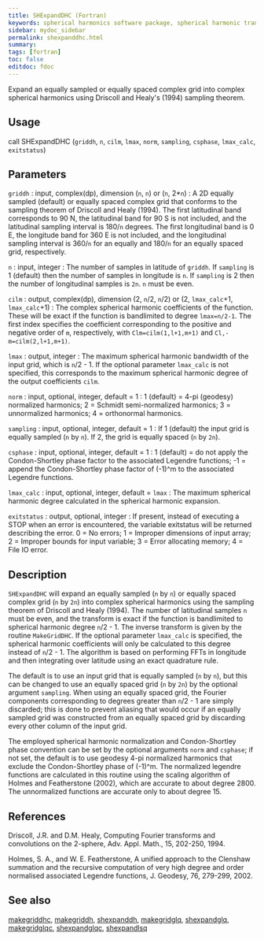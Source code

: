 ```yaml
---
title: SHExpandDHC (Fortran)
keywords: spherical harmonics software package, spherical harmonic transform, legendre functions, multitaper spectral analysis, fortran, Python, gravity, magnetic field
sidebar: mydoc_sidebar
permalink: shexpanddhc.html
summary:
tags: [fortran]
toc: false
editdoc: fdoc
---
```


Expand an equally sampled or equally spaced complex grid into complex spherical harmonics using Driscoll and Healy's (1994) sampling theorem.

## Usage

call SHExpandDHC (`griddh`, `n`, `cilm`, `lmax`, `norm`, `sampling`, `csphase`, `lmax_calc`, `exitstatus`)

## Parameters

`griddh` : input, complex(dp), dimension (`n`, `n`) or (`n`, 2\*`n`)
:   A 2D equally sampled (default) or equally spaced complex grid that conforms to the sampling theorem of Driscoll and Healy (1994). The first latitudinal band corresponds to 90 N, the latitudinal band for 90 S is not included, and the latitudinal sampling interval is 180/`n` degrees. The first longitudinal band is 0 E, the longitude band for 360 E is not included, and the longitudinal sampling interval is 360/`n` for an equally and 180/`n` for an equally spaced grid, respectively.

`n` : input, integer
:   The number of samples in latitude of `griddh`. If `sampling` is 1 (default) then the number of samples in longitude is `n`. If `sampling` is 2 then the number of longitudinal samples is `2n`. `n` must be even.

`cilm` : output, complex(dp), dimension (2, `n`/2, `n`/2) or (2, `lmax_calc`+1, `lmax_calc`+1)
:   The complex spherical harmonic coefficients of the function. These will be exact if the function is bandlimited to degree `lmax=n/2-1`. The first index specifies the coefficient corresponding to the positive and negative order of `m`, respectively, with `Clm=cilm(1,l+1,m+1)` and `Cl,-m=cilm(2,l+1,m+1)`.

`lmax` : output, integer
:   The maximum spherical harmonic bandwidth of the input grid, which is `n`/2 - 1. If the optional parameter `lmax_calc` is not specified, this corresponds to the maximum spherical harmonic degree of the output coefficients `cilm`.

`norm` : input, optional, integer, default = 1
:   1 (default) = 4-pi (geodesy) normalized harmonics; 2 = Schmidt semi-normalized harmonics; 3 = unnormalized harmonics; 4 = orthonormal harmonics.

`sampling` : input, optional, integer, default = 1
:   If 1 (default) the input grid is equally sampled (`n` by `n`). If 2, the grid is equally spaced (`n` by `2n`).

`csphase` : input, optional, integer, default = 1
:   1 (default) = do not apply the Condon-Shortley phase factor to the associated Legendre functions; -1 = append the Condon-Shortley phase factor of (-1)^m to the associated Legendre functions.

`lmax_calc` : input, optional, integer, default = `lmax`
:   The maximum spherical harmonic degree calculated in the spherical harmonic expansion.

`exitstatus` : output, optional, integer
:   If present, instead of executing a STOP when an error is encountered, the variable exitstatus will be returned describing the error. 0 = No errors; 1 = Improper dimensions of input array; 2 = Improper bounds for input variable; 3 = Error allocating memory; 4 = File IO error.

## Description

`SHExpandDHC` will expand an equally sampled (`n` by `n`) or equally spaced complex grid (`n` by `2n`) into complex spherical harmonics using the sampling theorem of Driscoll and Healy (1994). The number of latitudinal samples `n` must be even, and the transform is exact if the function is bandlimited to spherical harmonic degree `n`/2 - 1. The inverse transform is given by the routine `MakeGridDHC`. If the optional parameter `lmax_calc` is specified, the spherical harmonic coefficients will only be calculated to this degree instead of `n`/2 - 1. The algorithm is based on performing FFTs in longitude and then integrating over latitude using an exact quadrature rule. 

The default is to use an input grid that is equally sampled (`n` by `n`), but this can be changed to use an equally spaced grid (`n` by `2n`) by the optional argument `sampling`.  When using an equally spaced grid, the Fourier components corresponding to degrees greater than `n`/2 - 1 are simply discarded; this is done to prevent aliasing that would occur if an equally sampled grid was constructed from an equally spaced grid by discarding every other column of the input grid.

The employed spherical harmonic normalization and Condon-Shortley phase convention can be set by the optional arguments `norm` and `csphase`; if not set, the default is to use geodesy 4-pi normalized harmonics that exclude the Condon-Shortley phase of (-1)^m. The normalized legendre functions are calculated in this routine using the scaling algorithm of Holmes and Featherstone (2002), which are accurate to about degree 2800. The unnormalized functions are accurate only to about degree 15. 

## References

Driscoll, J.R. and D.M. Healy, Computing Fourier transforms and convolutions on the 2-sphere, Adv. Appl. Math., 15, 202-250, 1994.

Holmes, S. A., and W. E. Featherstone, A unified approach to the Clenshaw summation and the recursive computation of very high degree and order normalised associated Legendre functions, J. Geodesy, 76, 279-299, 2002.

## See also

[makegriddhc](makegriddhc.html), [makegriddh](makegriddh.html), [shexpanddh](shexpanddh.html), [makegridglq](makegridglq.html), [shexpandglq](shexpandglq.html), [makegridglqc](makegridglqc.html), [shexpandglqc](shexpandglqc.html), [shexpandlsq](shexpandlsq.html)
